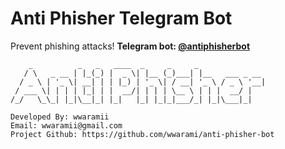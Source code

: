 # Anti Phisher Telegram Bot
Prevent phishing attacks!
**Telegram bot: [@antiphisherbot](https://t.me/antiphisherbot)**
```terminal
    _          _   _   ____  _     _     _               
   / \   _ __ | |_(_) |  _ \| |__ (_)___| |__   ___ _ __ 
  / _ \ | '_ \| __| | | |_) | '_ \| / __| '_ \ / _ \ '__|
 / ___ \| | | | |_| | |  __/| | | | \__ \ | | |  __/ |   
/_/   \_\_| |_|\__|_| |_|   |_| |_|_|___/_| |_|\___|_|

Developed By: wwaramii
Email: wwaramii@gmail.com
Project Github: https://github.com/wwarami/anti-phisher-bot
```